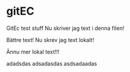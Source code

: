 # gitEC
GitEc test stuff
Nu skriver jag text i denna filen!

Bättre text!
Nu skrev jag text lokalt!

Ännu mer lokal text!!!


adadsdas
adsadasdas
asdsadaadas
